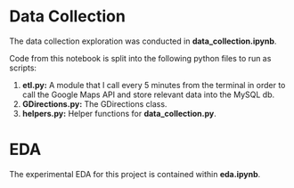 # Data Collection

The data collection exploration was conducted in **data_collection.ipynb**.

Code from this notebook is split into the following python files to run as scripts:

1. **etl.py:** A module that I call every 5 minutes from the terminal in order
to call the Google Maps API and store relevant data into the MySQL db.
2. **GDirections.py:** The GDirections class.
3. **helpers.py:** Helper functions for **data_collection.py**.

# EDA

The experimental EDA for this project is contained within **eda.ipynb**.
